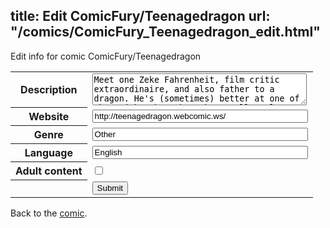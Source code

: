 title: Edit ComicFury/Teenagedragon
url: "/comics/ComicFury_Teenagedragon_edit.html"
---
Edit info for comic ComicFury/Teenagedragon

<form name="comic" action="http://gaepostmail.appspot.com/comic/" method="post">
<table class="comicinfo">
<tr>
<th>Description</th><td><textarea name="description" cols="40" rows="3">Meet one Zeke Fahrenheit, film critic extraordinaire, and also father to a dragon. He's (sometimes) better at one of those jobs than the other. Follow along with him as he tries to raise his green, four-armed daughter Snapdragon, woo the exotic cat-girl Princess Acinonyx, avoid his evil ex-girlfriend Dr. Abby Mars, and just try to survive a world where pop culture is not to be embraced but feared.</textarea></td>
</tr>
<tr>
<th>Website</th><td><input type="text" name="url" value="http://teenagedragon.webcomic.ws/" size="40"/></td>
</tr>
<tr>
<th>Genre</th><td><input type="text" name="genre" value="Other" size="40"/></td>
</tr>
<tr>
<th>Language</th><td><input type="text" name="language" value="English" size="40"/></td>
</tr>
<tr>
<th>Adult content</th><td><input type="checkbox" name="adult" value="adult" /></td>
</tr>
<tr>
<th></th><td>
<input type="hidden" name="comic" value="ComicFury_Teenagedragon" />
<input type="submit" name="submit" value="Submit" />
</td>
</tr>
</table>
</form>

Back to the [comic](ComicFury_Teenagedragon.html).

